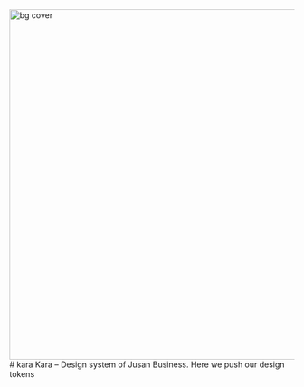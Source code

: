 <img width="620" alt="bg cover" src="https://user-images.githubusercontent.com/111274755/213246283-28473280-5ab3-415c-8c5c-1c723f01fcf5.png">
# kara
Kara – Design system of Jusan Business. Here we push our design tokens

